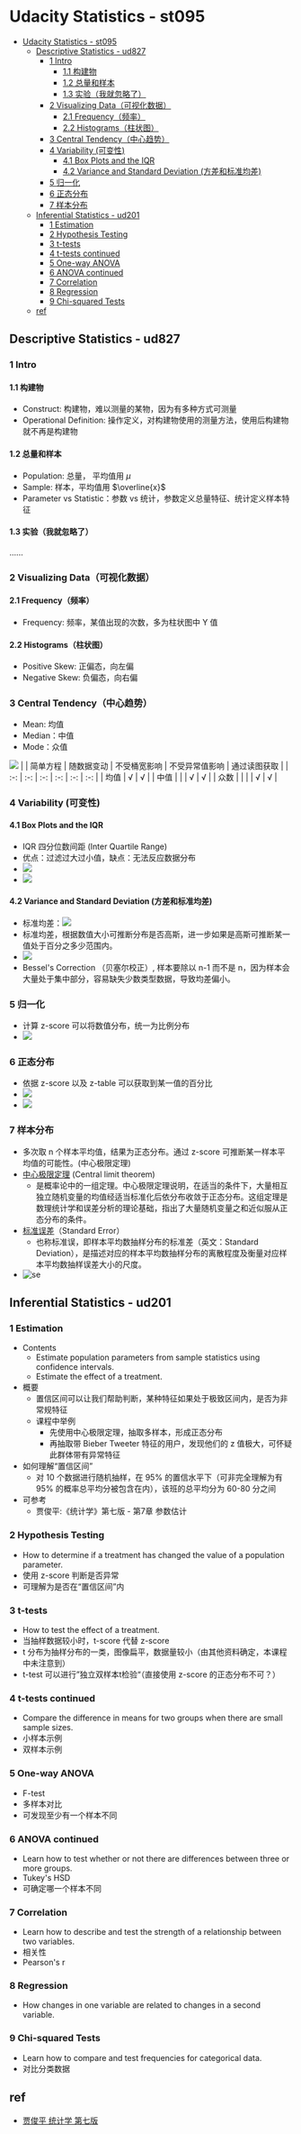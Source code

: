 # Udacity Statistics - st095

- [Udacity Statistics - st095](#udacity-statistics---st095)
  - [Descriptive Statistics - ud827](#descriptive-statistics---ud827)
    - [1 Intro](#1-intro)
      - [1.1 构建物](#11-构建物)
      - [1.2 总量和样本](#12-总量和样本)
      - [1.3 实验（我就忽略了）](#13-实验我就忽略了)
    - [2 Visualizing Data（可视化数据）](#2-visualizing-data可视化数据)
      - [2.1 Frequency（频率）](#21-frequency频率)
      - [2.2 Histograms（柱状图）](#22-histograms柱状图)
    - [3 Central Tendency（中心趋势）](#3-central-tendency中心趋势)
    - [4 Variability (可变性)](#4-variability-可变性)
      - [4.1 Box Plots and the IQR](#41-box-plots-and-the-iqr)
      - [4.2 Variance and Standard Deviation (方差和标准均差)](#42-variance-and-standard-deviation-方差和标准均差)
    - [5 归一化](#5-归一化)
    - [6 正态分布](#6-正态分布)
    - [7 样本分布](#7-样本分布)
  - [Inferential Statistics - ud201](#inferential-statistics---ud201)
    - [1 Estimation](#1-estimation)
    - [2 Hypothesis Testing](#2-hypothesis-testing)
    - [3 t-tests](#3-t-tests)
    - [4 t-tests continued](#4-t-tests-continued)
    - [5 One-way ANOVA](#5-one-way-anova)
    - [6 ANOVA continued](#6-anova-continued)
    - [7 Correlation](#7-correlation)
    - [8 Regression](#8-regression)
    - [9 Chi-squared Tests](#9-chi-squared-tests)
  - [ref](#ref)


## Descriptive Statistics - ud827
### 1 Intro
#### 1.1 构建物
- Construct: 构建物，难以测量的某物，因为有多种方式可测量
- Operational Definition: 操作定义，对构建物使用的测量方法，使用后构建物就不再是构建物

#### 1.2 总量和样本
- Population: 总量， 平均值用 $\mu$
- Sample: 样本，平均值用 $\overline{x}$
- Parameter vs Statistic：参数 vs 统计，参数定义总量特征、统计定义样本特征

#### 1.3 实验（我就忽略了）
......




### 2 Visualizing Data（可视化数据）
#### 2.1 Frequency（频率）
- Frequency: 频率，某值出现的次数，多为柱状图中 Y 值

#### 2.2 Histograms（柱状图）
- Positive Skew: 正偏态，向左偏
- Negative Skew: 负偏态，向右偏



### 3 Central Tendency（中心趋势）
- Mean: 均值
- Median：中值
- Mode：众值

![](img/0/lesson_3.png)
| | 简单方程 | 随数据变动 | 不受桶宽影响 | 不受异常值影响 | 通过读图获取 |
| :-: | :-: | :-: | :-: | :-: | :-: |
| 均值 | √ | √ |
| 中值 | | | √ | √ |
| 众数 | | | | √ | √ |



### 4 Variability (可变性)
#### 4.1 Box Plots and the IQR
- IQR 四分位数间距 (Inter Quartile Range)
- 优点：过滤过大过小值，缺点：无法反应数据分布
- ![](img/0/iqr.jpg)
- ![](img/0/distribution-iqr.png)

#### 4.2 Variance and Standard Deviation (方差和标准均差)
- 标准均差：![](img/0/standard_deviation.jpg)
- 标准均差，根据数值大小可推断分布是否高斯，进一步如果是高斯可推断某一值处于百分之多少范围内。
- ![](img/0/sd.png)
- Bessel's Correction （贝塞尔校正）, 样本要除以 n-1 而不是 n，因为样本会大量处于集中部分，容易缺失少数类型数据，导致均差偏小。


### 5 归一化
- 计算 z-score 可以将数值分布，统一为比例分布
- ![](img/0/z.jpg)

### 6 正态分布
- 依据 z-score 以及 z-table 可以获取到某一值的百分比
- ![](img/0/z-score.jpg)
- ![](img/0/z-table.jpg)

### 7 样本分布
- 多次取 n 个样本平均值，结果为正态分布。通过 z-score 可推断某一样本平均值的可能性。(中心极限定理)
- [中心极限定理](https://zh.wikipedia.org/zh/%E4%B8%AD%E5%BF%83%E6%9E%81%E9%99%90%E5%AE%9A%E7%90%86) (Central limit theorem) 
  - 是概率论中的一组定理。中心极限定理说明，在适当的条件下，大量相互独立随机变量的均值经适当标准化后依分布收敛于正态分布。这组定理是数理统计学和误差分析的理论基础，指出了大量随机变量之和近似服从正态分布的条件。
- [标准误差](https://zh.wikipedia.org/zh/%E6%A0%87%E5%87%86%E8%AF%AF%E5%B7%AE)（Standard Error）
  - 也称标准误，即样本平均数抽样分布的标准差（英文：Standard Deviation），是描述对应的样本平均数抽样分布的离散程度及衡量对应样本平均数抽样误差大小的尺度。
- ![se](img/0/se.jpg)


## Inferential Statistics - ud201

### 1 Estimation
- Contents
  - Estimate population parameters from sample statistics using confidence intervals.
  - Estimate the effect of a treatment.
- 概要
  - 置信区间可以让我们帮助判断，某种特征如果处于极致区间内，是否为非常规特征
  - 课程中举例
    - 先使用中心极限定理，抽取多样本，形成正态分布
    - 再抽取带 Bieber Tweeter 特征的用户，发现他们的 z 值极大，可怀疑此群体带有异常特征
- 如何理解“置信区间”
  - 对 10 个数据进行随机抽样，在 95% 的置信水平下（可非完全理解为有 95% 的概率总平均分被包含在内），该班的总平均分为 60-80 分之间
- 可参考
  - 贾俊平:《统计学》第七版 - 第7章 参数估计

### 2 Hypothesis Testing
- How to determine if a treatment has changed the value of a population parameter.
- 使用 z-score 判断是否异常
- 可理解为是否在“置信区间”内

### 3 t-tests
- How to test the effect of a treatment.
- 当抽样数据较小时，t-score 代替 z-score
- t 分布为抽样分布的一类，图像扁平，数据量较小（由其他资料确定，本课程中未注意到）
- t-test 可以进行”独立双样本t检验“（直接使用 z-score 的正态分布不可？）

### 4 t-tests continued
- Compare the difference in means for two groups when there are small sample sizes.
- 小样本示例
- 双样本示例

### 5 One-way ANOVA
- F-test
- 多样本对比
- 可发现至少有一个样本不同

### 6 ANOVA continued
- Learn how to test whether or not there are differences between three or more groups.
- Tukey's HSD
- 可确定哪一个样本不同

### 7 Correlation
- Learn how to describe and test the strength of a relationship between two variables.
- 相关性
- Pearson's r

### 8 Regression
- How changes in one variable are related to changes in a second variable.

### 9 Chi-squared Tests
- Learn how to compare and test frequencies for categorical data.
- 对比分类数据


## ref
- [贾俊平 统计学 第七版](http://eol.bnuz.edu.cn/meol/common/script/preview/download_preview.jsp?fileid=2636820&resid=275382&lid=22755)